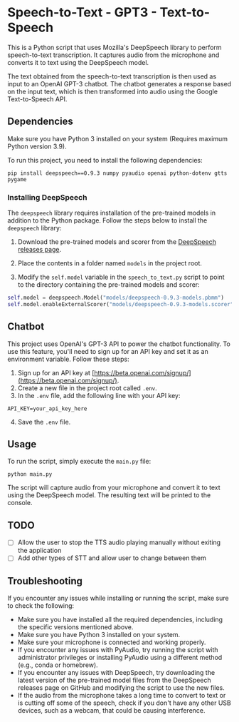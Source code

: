 # Speech-to-Text - GPT3 - Text-to-Speech

This is a Python script that uses Mozilla's DeepSpeech library to perform speech-to-text transcription. It captures audio from the microphone and converts it to text using the DeepSpeech model.

The text obtained from the speech-to-text transcription is then used as input to an OpenAI GPT-3 chatbot. The chatbot generates a response based on the input text, which is then transformed into audio using the Google Text-to-Speech API.

## Dependencies
Make sure you have Python 3 installed on your system (Requires maximum Python version 3.9).

To run this project, you need to install the following dependencies:

`pip install deepspeech==0.9.3 numpy pyaudio openai python-dotenv gtts pygame`

### Installing DeepSpeech

The `deepspeech` library requires installation of the pre-trained models in addition to the Python package. Follow the steps below to install the `deepspeech` library:

1. Download the pre-trained models and scorer from the [DeepSpeech releases page](https://github.com/mozilla/DeepSpeech/releases/tag/v0.9.3).

2. Place the contents in a folder named `models` in the project root.

3. Modify the `self.model` variable in the `speech_to_text.py` script to point to the directory containing the pre-trained models and scorer: 

```python
self.model = deepspeech.Model("models/deepspeech-0.9.3-models.pbmm")
self.model.enableExternalScorer("models/deepspeech-0.9.3-models.scorer")
```

## Chatbot

This project uses OpenAI's GPT-3 API to power the chatbot functionality. To use this feature, you'll need to sign up for an API key and set it as an environment variable. Follow these steps:
1.  Sign up for an API key at [https://beta.openai.com/signup/](https://beta.openai.com/signup/).    
2.  Create a new file in the project root called `.env`.    
3.  In the `.env` file, add the following line with your API key:    

`API_KEY=your_api_key_here` 

4.  Save the `.env` file.

## Usage
To run the script, simply execute the `main.py` file:

`python main.py`

The script will capture audio from your microphone and convert it to text using the DeepSpeech model. The resulting text will be printed to the console.

## TODO
- [ ] Allow the user to stop the TTS audio playing manually without exiting the application
- [ ] Add other types of STT and allow user to change between them

## Troubleshooting

If you encounter any issues while installing or running the script, make sure to check the following:
- Make sure you have installed all the required dependencies, including the specific versions mentioned above.
- Make sure you have Python 3 installed on your system.
- Make sure your microphone is connected and working properly.
- If you encounter any issues with PyAudio, try running the script with administrator privileges or installing PyAudio using a different method (e.g., conda or homebrew).
- If you encounter any issues with DeepSpeech, try downloading the latest version of the pre-trained model files from the DeepSpeech releases page on GitHub and modifying the script to use the new files.
- If the audio from the microphone takes a long time to convert to text or is cutting off some of the speech, check if you don't have any other USB devices, such as a webcam, that could be causing interference.